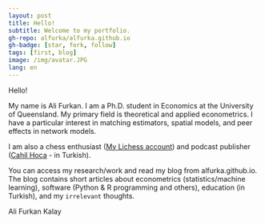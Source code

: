 ```yaml
---
layout: post
title: Hello!
subtitle: Welcome to my portfolio.
gh-repo: alfurka/alfurka.github.io
gh-badge: [star, fork, follow]
tags: [first, blog]
image: /img/avatar.JPG
lang: en
---
```


Hello! 

My name is Ali Furkan. I am a Ph.D. student in Economics at the University of Queensland. My primary field is theoretical and applied econometrics. I have a particular interest in matching estimators, spatial models, and peer effects in network models.

I am also a chess enthusiast ([My Lichess account](https://lichess.org/@/alfurka/perf/rapid)) and podcast publisher ([Cahil Hoca](https://cahilhoca.com/) - in Turkish). 

You can access my research/work and read my blog from alfurka.github.io. The blog contains short articles about econometrics (statistics/machine learning), software (Python & R programming and others), education (in Turkish), and my `irrelevant` thoughts. 

Ali Furkan Kalay